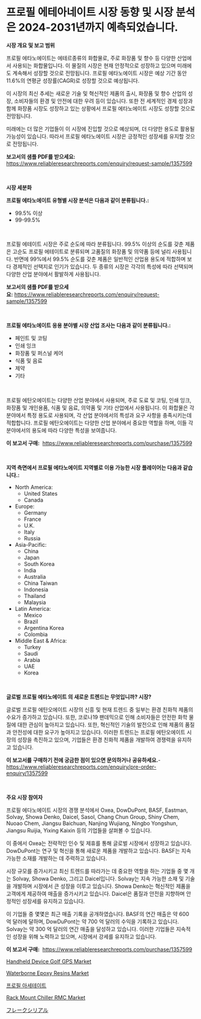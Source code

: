 <p><h1>프로필 에테아네이트 시장 동향 및 시장 분석은 2024-2031년까지 예측되었습니다.</h1></p><p><strong>시장 개요 및 보고 범위</strong></p>
<p><p>프로필 에타노에이트는 에테르종류의 화합물로, 주로 화장품 및 향수 등 다양한 산업에서 사용되는 화합물입니다. 이 물질의 시장은 현재 안정적으로 성장하고 있으며 미래에도 계속해서 성장할 것으로 전망됩니다. 프로필 에타노에이트 시장은 예상 기간 동안 11.6%의 연평균 성장률(CAGR)로 성장할 것으로 예상됩니다.</p><p>이 시장의 최신 추세는 새로운 기술 및 혁신적인 제품의 출시, 화장품 및 향수 산업의 성장, 소비자들의 환경 및 안전에 대한 우려 등이 있습니다. 또한 전 세계적인 경제 성장과 함께 화장품 시장도 성장하고 있는 상황에서 프로필 에타노에이트 시장도 성장할 것으로 전망됩니다.</p><p>미래에는 더 많은 기업들이 이 시장에 진입할 것으로 예상되며, 더 다양한 용도로 활용될 가능성이 있습니다. 따라서 프로필 에타노에이트 시장은 긍정적인 성장세를 유지할 것으로 전망됩니다.</p></p>
<p><strong>보고서의 샘플 PDF를 받으세요:</strong> <a href="https://www.reliableresearchreports.com/enquiry/request-sample/1357599">https://www.reliableresearchreports.com/enquiry/request-sample/1357599</a></p>
<p>&nbsp;</p>
<p><strong>시장 세분화</strong></p>
<p><strong>프로필 에타노에이트 유형별 시장 분석은 다음과 같이 분류됩니다.:</strong></p>
<p><ul><li>99.5% 이상</li><li>99-99.5%</li></ul></p>
<p>&nbsp;</p>
<p><p>프로필 에테이트 시장은 주로 순도에 따라 분류됩니다. 99.5% 이상의 순도를 갖춘 제품은 고순도 프로필 에테이트로 분류되며 고품질의 화장품 및 의약품 등에 널리 사용됩니다. 반면에 99%에서 99.5% 순도를 갖춘 제품은 일반적인 산업용 용도에 적합하며 보다 경제적인 선택지로 인기가 있습니다. 두 종류의 시장은 각각의 특성에 따라 선택되며 다양한 산업 분야에서 활발하게 사용됩니다.</p></p>
<p><strong>보고서의 샘플 PDF를 받으세요:</strong>&nbsp;<a href="https://www.reliableresearchreports.com/enquiry/request-sample/1357599">https://www.reliableresearchreports.com/enquiry/request-sample/1357599</a></p>
<p>&nbsp;</p>
<p><strong> 프로필 에타노에이트 응용 분야별 시장 산업 조사는 다음과 같이 분류됩니다.:</strong></p>
<p><ul><li>페인트 및 코팅</li><li>인쇄 잉크</li><li>화장품 및 퍼스널 케어</li><li>식품 및 음료</li><li>제약</li><li>기타</li></ul></p>
<p>&nbsp;</p>
<p><p>프로필 에탄오에이트는 다양한 산업 분야에서 사용되며, 주로 도료 및 코팅, 인쇄 잉크, 화장품 및 개인용품, 식품 및 음료, 의약품 및 기타 산업에서 사용됩니다. 이 화합물은 각 분야에서 특정 용도로 사용되며, 각 산업 분야에서의 특성과 요구 사항을 충족시키는데 적합합니다. 프로필 에탄오에이트는 다양한 산업 분야에서 중요한 역할을 하며, 이들 각 분야에서의 용도에 따라 다양한 특성을 보여줍니다.</p></p>
<p><strong>이 보고서 구매:</strong>&nbsp; <a href="https://www.reliableresearchreports.com/purchase/1357599">https://www.reliableresearchreports.com/purchase/1357599</a></p>
<p>&nbsp;</p>
<p><strong>지역 측면에서 프로필 에타노에이트 지역별로 이용 가능한 시장 플레이어는 다음과 같습니다.:</strong></p>
<p><ul>
    <li>
        North America:
        <ul>
            <li>United States</li>
            <li>Canada</li>
        </ul>
    </li>
    <li>
        Europe:
        <ul>
            <li>Germany</li>
            <li>France</li>
            <li>U.K.</li>
            <li>Italy</li>
            <li>Russia</li>
        </ul>
    </li>
    <li>
        Asia-Pacific:
        <ul>
            <li>China</li>
            <li>Japan</li>
            <li>South Korea</li>
            <li>India</li>
            <li>Australia</li>
            <li>China Taiwan</li>
            <li>Indonesia</li>
            <li>Thailand</li>
            <li>Malaysia</li>
        </ul>
    </li>
    <li>
        Latin America:
        <ul>
            <li>Mexico</li>
            <li>Brazil</li>
            <li>Argentina Korea</li>
            <li>Colombia</li>
        </ul>
    </li>
    <li>
        Middle East & Africa:
        <ul>
            <li>Turkey</li>
            <li>Saudi</li>
            <li>Arabia</li>
            <li>UAE</li>
            <li>Korea</li>
        </ul>
    </li>
    </ul></p>
<p>&nbsp;</p>
<p><strong>글로벌 프로필 에타노에이트 의 새로운 트렌드는 무엇입니까? 시장?</strong></p>
<p><p>글로벌 프로필 에탄오에이트 시장의 신흥 및 현재 트렌드 중 일부는 환경 친화적 제품의 수요가 증가하고 있습니다. 또한, 코로나19 팬데믹으로 인해 소비자들은 안전한 화학 물질에 대한 관심이 높아지고 있습니다. 또한, 혁신적인 기술의 발전으로 인해 제품의 품질과 안전성에 대한 요구가 높아지고 있습니다. 이러한 트렌드는 프로필 에탄오에이트 시장의 성장을 촉진하고 있으며, 기업들은 환경 친화적 제품을 개발하여 경쟁력을 유지하고 있습니다.</p></p>
<p><strong>이 보고서를 구매하기 전에 궁금한 점이 있으면 문의하거나 공유하세요.</strong>- <a href="https://www.reliableresearchreports.com/enquiry/pre-order-enquiry/1357599">https://www.reliableresearchreports.com/enquiry/pre-order-enquiry/1357599</a></p>
<p>&nbsp;</p>
<p><strong>주요 시장 참여자</strong></p>
<p><p>프로필 에다노에이트 시장의 경쟁 분석에서 Oxea, DowDuPont, BASF, Eastman, Solvay, Showa Denko, Daicel, Sasol, Chang Chun Group, Shiny Chem, Nuoao Chem, Jiangsu Baichuan, Nanjing Wujiang, Ningbo Yongshun, Jiangsu Ruijia, Yixing Kaixin 등의 기업들을 살펴볼 수 있습니다.</p><p>이 중에서 Oxea는 전략적인 인수 및 제휴를 통해 글로벌 시장에서 성장하고 있습니다. DowDuPont는 연구 및 혁신을 통해 새로운 제품을 개발하고 있습니다. BASF는 지속 가능한 소재를 개발하는 데 주력하고 있습니다.</p><p>시장 규모를 증가시키고 최신 트렌드를 따라가는 데 중요한 역할을 하는 기업들 중 몇 개는 Solvay, Showa Denko, 그리고 Daicel입니다. Solvay는 지속 가능한 소재 및 기술을 개발하며 시장에서 큰 성장을 이루고 있습니다. Showa Denko는 혁신적인 제품을 고객에게 제공하여 매출을 증가시키고 있습니다. Daicel은 품질과 안전을 지향하며 안정적인 성장세를 유지하고 있습니다.</p><p>이 기업들 중 몇몇은 최근 매출 기록을 공개하였습니다. BASF의 연간 매출은 약 600 억 달러에 달하며, DowDuPont는 약 700 억 달러의 수익을 기록하고 있습니다. Solvay는 약 300 억 달러의 연간 매출을 달성하고 있습니다. 이러한 기업들은 지속적인 성장을 위해 노력하고 있으며, 시장에서 강세를 유지하고 있습니다.</p></p>
<p><strong>이 보고서 구매:</strong>&nbsp;&nbsp;<a href="https://www.reliableresearchreports.com/purchase/1357599">https://www.reliableresearchreports.com/purchase/1357599</a></p>
<p><p><a href="https://issuu.com/reportprime-2/docs/handheld-device-golf-gps-market-size-2030.pptx">Handheld Device Golf GPS Market</a></p><p><a href="https://cat-emmental-94b.notion.site/Waterborne-Epoxy-Resins-Market-Size-Share-Trends-Analysis-Report-By-Material-By-Type-By-End-use-3730d3da533f42a9b08e5a055d68b31e">Waterborne Epoxy Resins Market</a></p><p><a href="https://github.com/vss5505pa7z1p/Market-Research-Report-List-1/blob/main/7646335193779.md">프로필 아세테이트</a></p><p><a href="https://view.publitas.com/reportprime-1/rack-mount-chiller-rmc-market-size-evaluating-its-market-trends-growth-and-projections-2024-2031/">Rack Mount Chiller RMC Market</a></p><p><a href="https://github.com/vhemk0794148/Market-Research-Report-List-1/blob/main/1474058194085.md">フレークシリアル</a></p></p>
